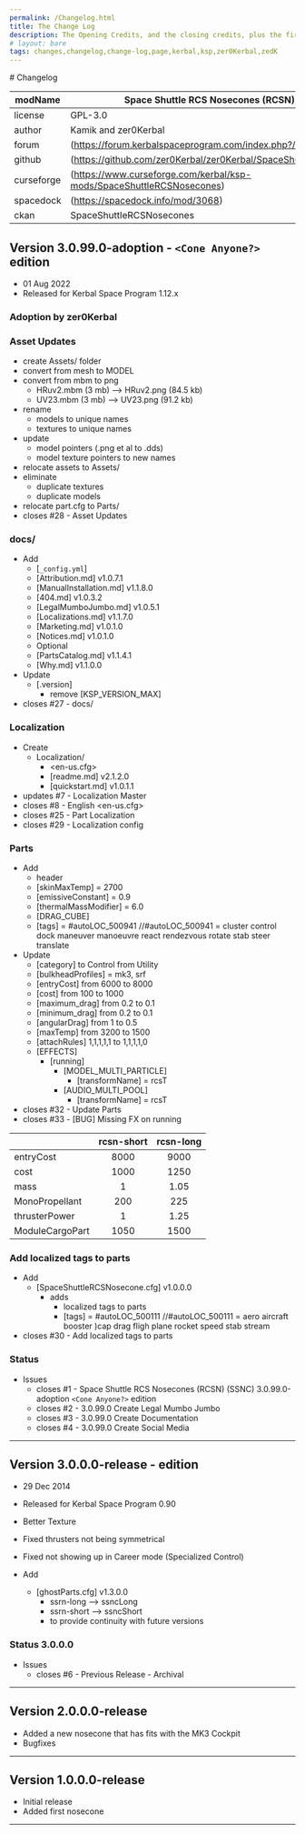 ```yaml
---
permalink: /Changelog.html
title: The Change Log
description: The Opening Credits, and the closing credits, plus the first of two (or is three) end credit scenes
# layout: bare
tags: changes,changelog,change-log,page,kerbal,ksp,zer0Kerbal,zedK
---
```


<!-- 
hdr-changelog.md v1.0.0.0
SpaceShuttleRCSNosecone
created: 13 May 2022
updated:
CC BY-ND 4.0 by zer0Kerbal
--># Changelog  
  
| modName    | Space Shuttle RCS Nosecones (RCSN) (SSCN)                             |
| ---------- | --------------------------------------------------------------------- |
| license    | GPL-3.0                                                               |
| author     | Kamik and zer0Kerbal                                                  |
| forum      | (https://forum.kerbalspaceprogram.com/index.php?/topic/209188-*/)     |
| github     | (https://github.com/zer0Kerbal/zer0Kerbal/SpaceShuttleRCSNosecones)   |
| curseforge | (https://www.curseforge.com/kerbal/ksp-mods/SpaceShuttleRCSNosecones) |
| spacedock  | (https://spacedock.info/mod/3068)                                     |
| ckan       | SpaceShuttleRCSNosecones                                              |

## Version 3.0.99.0-adoption - `<Cone Anyone?>` edition

* 01 Aug 2022
* Released for Kerbal Space Program 1.12.x

### Adoption by zer0Kerbal

### Asset Updates

* create Assets/ folder
* convert from mesh to MODEL
* convert from mbm to png
  * HRuv2.mbm (3 mb) --> HRuv2.png (84.5 kb)
  * UV23.mbm (3 mb) --> UV23.png (91.2 kb)
* rename
  * models to unique names
  * textures to unique names
* update
  * model pointers (.png et al to .dds)
  * model texture pointers to new names
* relocate assets to Assets/
* eliminate
  * duplicate textures
  * duplicate models
* relocate part.cfg to Parts/
* closes #28 - Asset Updates

### docs/

* Add
  * [`_config.yml`]
  * [Attribution.md] v1.0.7.1
  * [ManualInstallation.md] v1.1.8.0
  * [404.md] v1.0.3.2
  * [LegalMumboJumbo.md] v1.0.5.1
  * [Localizations.md] v1.1.7.0
  * [Marketing.md] v1.0.1.0
  * [Notices.md] v1.0.1.0
  * Optional
  * [PartsCatalog.md] v1.1.4.1
  * [Why.md] v1.1.0.0
* Update
  * [.version]
    * remove [KSP_VERSION_MAX]
* closes #27 - docs/

### Localization

* Create
  * Localization/
    * <en-us.cfg>
    * [readme.md] v2.1.2.0
    * [quickstart.md] v1.0.1.1
* updates #7 - Localization Master
* closes #8 - English <en-us.cfg>
* closes #25 - Part Localization
* closes #29 - Localization config

### Parts

* Add
  * header
  * [skinMaxTemp] = 2700
  * [emissiveConstant] = 0.9
  * [thermalMassModifier] = 6.0
  * [DRAG_CUBE]
  * [tags] = #autoLOC_500941 //#autoLOC_500941 = cluster control dock maneuver manoeuvre react rendezvous rotate stab steer translate
* Update
  * [category] to Control from Utility
  * [bulkheadProfiles] = mk3, srf
  * [entryCost] from 6000 to 8000
  * [cost] from 100 to 1000
  * [maximum_drag] from 0.2 to 0.1
  * [minimum_drag] from 0.2 to 0.1
  * [angularDrag] from 1 to 0.5
  * [maxTemp] from 3200 to 1500
  * [attachRules] 1,1,1,1,1 to 1,1,1,1,0
  * [EFFECTS]
    * [running]
      * [MODEL_MULTI_PARTICLE]
        * [transformName] = rcsT
      * [AUDIO_MULTI_POOL]
        * [transformName] = rcsT
* closes #32 - Update Parts
* closes #33 - [BUG] Missing FX on running

|                 | rcsn-short | rcsn-long |
| :-------------- | :--------: | :-------: |
| entryCost       |    8000    |   9000    |
| cost            |    1000    |   1250    |
| mass            |     1      |   1.05    |
| MonoPropellant  |    200     |    225    |
| thrusterPower   |     1      |   1.25    |
| ModuleCargoPart |    1050    |   1500    |

### Add localized tags to parts

* Add
  * [SpaceShuttleRCSNosecone.cfg] v1.0.0.0
    * adds
      * localized tags to parts
      * [tags] = #autoLOC_500111 //#autoLOC_500111 = aero aircraft booster )cap drag fligh plane rocket speed stab stream
* closes #30 - Add localized tags to parts

### Status

* Issues
  * closes #1 - Space Shuttle RCS Nosecones (RCSN) (SSNC) 3.0.99.0-adoption `<Cone Anyone?>` edition
  * closes #2 - 3.0.99.0 Create Legal Mumbo Jumbo
  * closes #3 - 3.0.99.0 Create Documentation
  * closes #4 - 3.0.99.0 Create Social Media

---

## Version 3.0.0.0-release - <Thank you Kamik423> edition

* 29 Dec 2014
* Released for Kerbal Space Program 0.90

* Better Texture
* Fixed thrusters not being symmetrical
* Fixed not showing up in Career mode (Specialized Control)

* Add
  * [ghostParts.cfg] v1.3.0.0
    * ssrn-long --> ssncLong
    * ssrn-short --> ssncShort
    * to provide continuity with future versions

### Status 3.0.0.0

* Issues
  * closes #6 - Previous Release - Archival

---

## Version 2.0.0.0-release

* Added a new nosecone that has fits with the MK3 Cockpit
* Bugfixes

---

## Version 1.0.0.0-release

* Initial release
* Added first nosecone

---
